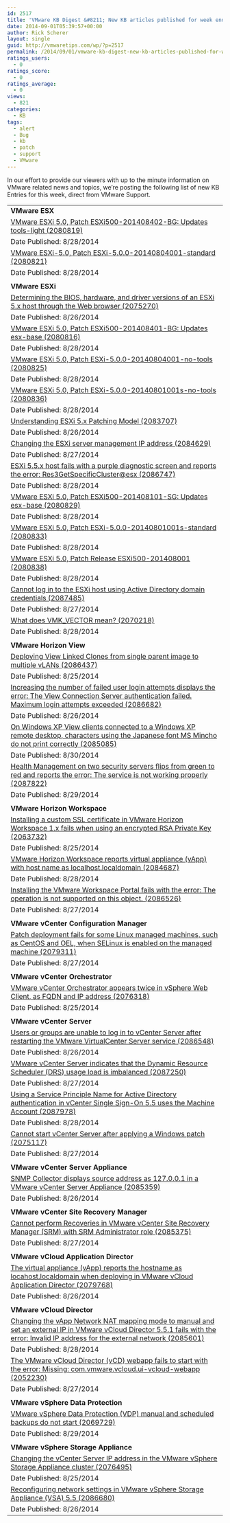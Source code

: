 ```yaml
---
id: 2517
title: 'VMware KB Digest &#8211; New KB articles published for week ending 8/30/14'
date: 2014-09-01T05:39:57+00:00
author: Rick Scherer
layout: single
guid: http://vmwaretips.com/wp/?p=2517
permalink: /2014/09/01/vmware-kb-digest-new-kb-articles-published-for-week-ending-83014/
ratings_users:
  - 0
ratings_score:
  - 0
ratings_average:
  - 0
views:
  - 821
categories:
  - KB
tags:
  - alert
  - Bug
  - kb
  - patch
  - support
  - VMware
---
```

In our effort to provide our viewers with up to the minute information on VMware related news and topics, we&#8217;re posting the following list of new KB Entries for this week, direct from VMware Support.
  
<!--more-->

<table border="0" cellspacing="0" cellpadding="0">
  <tr>
    <td valign="top" width="727">
      <strong>VMware ESX</strong>
    </td>
  </tr>
  
  <tr>
    <td valign="top" width="727">
      <a href="http://vmw.re/1r43z6k">VMware ESXi 5.0, Patch ESXi500-201408402-BG: Updates tools-light (2080819)</a>
    </td>
  </tr>
  
  <tr>
    <td valign="top" width="727">
      Date Published: 8/28/2014
    </td>
  </tr>
  
  <tr>
    <td valign="top" width="727">
      <a href="http://vmw.re/1piO59x">VMware ESXi-5.0, Patch ESXi-5.0.0-20140804001-standard (2080821)</a>
    </td>
  </tr>
  
  <tr>
    <td valign="top" width="727">
      Date Published: 8/28/2014
    </td>
  </tr>
  
  <tr>
    <td valign="top" width="727">
    </td>
  </tr>
  
  <tr>
    <td valign="top" width="727">
      <strong>VMware ESXi</strong>
    </td>
  </tr>
  
  <tr>
    <td valign="top" width="727">
      <a href="http://vmw.re/1r43z6u">Determining the BIOS, hardware, and driver versions of an ESXi 5.x host through the Web browser (2075270)</a>
    </td>
  </tr>
  
  <tr>
    <td valign="top" width="727">
      Date Published: 8/26/2014
    </td>
  </tr>
  
  <tr>
    <td valign="top" width="727">
      <a href="http://vmw.re/1piO7y3">VMware ESXi 5.0, Patch ESXi500-201408401-BG: Updates esx-base (2080816)</a>
    </td>
  </tr>
  
  <tr>
    <td valign="top" width="727">
      Date Published: 8/28/2014
    </td>
  </tr>
  
  <tr>
    <td valign="top" width="727">
      <a href="http://vmw.re/1r43z6y">VMware ESXi 5.0, Patch ESXi-5.0.0-20140804001-no-tools (2080825)</a>
    </td>
  </tr>
  
  <tr>
    <td valign="top" width="727">
      Date Published: 8/28/2014
    </td>
  </tr>
  
  <tr>
    <td valign="top" width="727">
      <a href="http://vmw.re/1piO7y5">VMware ESXi 5.0, Patch ESXi-5.0.0-20140801001s-no-tools (2080836)</a>
    </td>
  </tr>
  
  <tr>
    <td valign="top" width="727">
      Date Published: 8/28/2014
    </td>
  </tr>
  
  <tr>
    <td valign="top" width="727">
      <a href="http://vmw.re/1r43zmQ">Understanding ESXi 5.x Patching Model (2083707)</a>
    </td>
  </tr>
  
  <tr>
    <td valign="top" width="727">
      Date Published: 8/26/2014
    </td>
  </tr>
  
  <tr>
    <td valign="top" width="727">
      <a href="http://vmw.re/1piO7y9">Changing the ESXi server management IP address (2084629)</a>
    </td>
  </tr>
  
  <tr>
    <td valign="top" width="727">
      Date Published: 8/27/2014
    </td>
  </tr>
  
  <tr>
    <td valign="top" width="727">
      <a href="http://vmw.re/1r43zmV">ESXi 5.5.x host fails with a purple diagnostic screen and reports the error: Res3GetSpecificCluster@esx (2086747)</a>
    </td>
  </tr>
  
  <tr>
    <td valign="top" width="727">
      Date Published: 8/28/2014
    </td>
  </tr>
  
  <tr>
    <td valign="top" width="727">
      <a href="http://vmw.re/1piO7yb">VMware ESXi 5.0, Patch ESXi500-201408101-SG: Updates esx-base (2080829)</a>
    </td>
  </tr>
  
  <tr>
    <td valign="top" width="727">
      Date Published: 8/28/2014
    </td>
  </tr>
  
  <tr>
    <td valign="top" width="727">
      <a href="http://vmw.re/1r43C1W">VMware ESXi 5.0, Patch ESXi-5.0.0-20140801001s-standard (2080833)</a>
    </td>
  </tr>
  
  <tr>
    <td valign="top" width="727">
      Date Published: 8/28/2014
    </td>
  </tr>
  
  <tr>
    <td valign="top" width="727">
      <a href="http://vmw.re/1piO7Ou">VMware ESXi 5.0, Patch Release ESXi500-201408001 (2080838)</a>
    </td>
  </tr>
  
  <tr>
    <td valign="top" width="727">
      Date Published: 8/28/2014
    </td>
  </tr>
  
  <tr>
    <td valign="top" width="727">
      <a href="http://vmw.re/1r43zmZ">Cannot log in to the ESXi host using Active Directory domain credentials (2087485)</a>
    </td>
  </tr>
  
  <tr>
    <td valign="top" width="727">
      Date Published: 8/27/2014
    </td>
  </tr>
  
  <tr>
    <td valign="top" width="727">
      <a href="http://vmw.re/1piO7Ow">What does VMK_VECTOR mean? (2070218)</a>
    </td>
  </tr>
  
  <tr>
    <td valign="top" width="727">
      Date Published: 8/28/2014
    </td>
  </tr>
  
  <tr>
    <td valign="top" width="727">
    </td>
  </tr>
  
  <tr>
    <td valign="top" width="727">
      <strong>VMware Horizon View </strong>
    </td>
  </tr>
  
  <tr>
    <td valign="top" width="727">
      <a href="http://vmw.re/1r43C27">Deploying View Linked Clones from single parent image to multiple vLANs (2086437)</a>
    </td>
  </tr>
  
  <tr>
    <td valign="top" width="727">
      Date Published: 8/25/2014
    </td>
  </tr>
  
  <tr>
    <td valign="top" width="727">
      <a href="http://vmw.re/1piO5pO">Increasing the number of failed user login attempts displays the error: The View Connection Server authentication failed. Maximum login attempts exceeded (2086682)</a>
    </td>
  </tr>
  
  <tr>
    <td valign="top" width="727">
      Date Published: 8/26/2014
    </td>
  </tr>
  
  <tr>
    <td valign="top" width="727">
      <a href="http://vmw.re/1r43zDi">On Windows XP View clients connected to a Windows XP remote desktop, characters using the Japanese font MS Mincho do not print correctly (2085085)</a>
    </td>
  </tr>
  
  <tr>
    <td valign="top" width="727">
      Date Published: 8/30/2014
    </td>
  </tr>
  
  <tr>
    <td valign="top" width="727">
      <a href="http://vmw.re/1piO5pR">Health Management on two security servers flips from green to red and reports the error: The service is not working properly (2087822)</a>
    </td>
  </tr>
  
  <tr>
    <td valign="top" width="727">
      Date Published: 8/29/2014
    </td>
  </tr>
  
  <tr>
    <td valign="top" width="727">
    </td>
  </tr>
  
  <tr>
    <td valign="top" width="727">
      <strong>VMware Horizon Workspace</strong>
    </td>
  </tr>
  
  <tr>
    <td valign="top" width="727">
      <a href="http://vmw.re/1r43zDo">Installing a custom SSL certificate in VMware Horizon Workspace 1.x fails when using an encrypted RSA Private Key (2063732)</a>
    </td>
  </tr>
  
  <tr>
    <td valign="top" width="727">
      Date Published: 8/25/2014
    </td>
  </tr>
  
  <tr>
    <td valign="top" width="727">
      <a href="http://vmw.re/1piO5pV">VMware Horizon Workspace reports virtual appliance (vApp) with host name as localhost.localdomain (2084687)</a>
    </td>
  </tr>
  
  <tr>
    <td valign="top" width="727">
      Date Published: 8/28/2014
    </td>
  </tr>
  
  <tr>
    <td valign="top" width="727">
      <a href="http://vmw.re/1r43C2f">Installing the VMware Workspace Portal fails with the error: The operation is not supported on this object. (2086526)</a>
    </td>
  </tr>
  
  <tr>
    <td valign="top" width="727">
      Date Published: 8/27/2014
    </td>
  </tr>
  
  <tr>
    <td valign="top" width="727">
    </td>
  </tr>
  
  <tr>
    <td valign="top" width="727">
      <strong>VMware vCenter Configuration Manager </strong>
    </td>
  </tr>
  
  <tr>
    <td valign="top" width="727">
      <a href="http://vmw.re/1piO5pX">Patch deployment fails for some Linux managed machines, such as CentOS and OEL, when SELinux is enabled on the managed machine (2079311)</a>
    </td>
  </tr>
  
  <tr>
    <td valign="top" width="727">
      Date Published: 8/27/2014
    </td>
  </tr>
  
  <tr>
    <td valign="top" width="727">
    </td>
  </tr>
  
  <tr>
    <td valign="top" width="727">
      <strong>VMware vCenter Orchestrator</strong>
    </td>
  </tr>
  
  <tr>
    <td valign="top" width="727">
      <a href="http://vmw.re/1r43zDu">VMware vCenter Orchestrator appears twice in vSphere Web Client, as FQDN and IP address (2076318)</a>
    </td>
  </tr>
  
  <tr>
    <td valign="top" width="727">
      Date Published: 8/25/2014
    </td>
  </tr>
  
  <tr>
    <td valign="top" width="727">
    </td>
  </tr>
  
  <tr>
    <td valign="top" width="727">
      <strong>VMware vCenter Server</strong>
    </td>
  </tr>
  
  <tr>
    <td valign="top" width="727">
      <a href="http://vmw.re/1piO5q3">Users or groups are unable to log in to vCenter Server after restarting the VMware VirtualCenter Server service (2086548)</a>
    </td>
  </tr>
  
  <tr>
    <td valign="top" width="727">
      Date Published: 8/26/2014
    </td>
  </tr>
  
  <tr>
    <td valign="top" width="727">
      <a href="http://vmw.re/1r43zTP">VMware vCenter Server indicates that the Dynamic Resource Scheduler (DRS) usage load is imbalanced (2087250)</a>
    </td>
  </tr>
  
  <tr>
    <td valign="top" width="727">
      Date Published: 8/27/2014
    </td>
  </tr>
  
  <tr>
    <td valign="top" width="727">
      <a href="http://vmw.re/1piO7OC">Using a Service Principle Name for Active Directory authentication in vCenter Single Sign-On 5.5 uses the Machine Account (2087978)</a>
    </td>
  </tr>
  
  <tr>
    <td valign="top" width="727">
      Date Published: 8/28/2014
    </td>
  </tr>
  
  <tr>
    <td valign="top" width="727">
      <a href="http://vmw.re/1r43CiA">Cannot start vCenter Server after applying a Windows patch (2075117)</a>
    </td>
  </tr>
  
  <tr>
    <td valign="top" width="727">
      Date Published: 8/27/2014
    </td>
  </tr>
  
  <tr>
    <td valign="top" width="727">
    </td>
  </tr>
  
  <tr>
    <td valign="top" width="727">
      <strong>VMware vCenter Server Appliance</strong>
    </td>
  </tr>
  
  <tr>
    <td valign="top" width="727">
      <a href="http://vmw.re/1piO5Gj">SNMP Collector displays source address as 127.0.0.1 in a VMware vCenter Server Appliance (2085359)</a>
    </td>
  </tr>
  
  <tr>
    <td valign="top" width="727">
      Date Published: 8/26/2014
    </td>
  </tr>
  
  <tr>
    <td valign="top" width="727">
    </td>
  </tr>
  
  <tr>
    <td valign="top" width="727">
      <strong>VMware vCenter Site Recovery Manager </strong>
    </td>
  </tr>
  
  <tr>
    <td valign="top" width="727">
      <a href="http://vmw.re/1r43CiE">Cannot perform Recoveries in VMware vCenter Site Recovery Manager (SRM) with SRM Administrator role (2085375)</a>
    </td>
  </tr>
  
  <tr>
    <td valign="top" width="727">
      Date Published: 8/27/2014
    </td>
  </tr>
  
  <tr>
    <td valign="top" width="727">
    </td>
  </tr>
  
  <tr>
    <td valign="top" width="727">
      <strong>VMware vCloud Application Director</strong>
    </td>
  </tr>
  
  <tr>
    <td valign="top" width="727">
      <a href="http://vmw.re/1piO5Gl">The virtual appliance (vApp) reports the hostname as locahost.localdomain when deploying in VMware vCloud Application Director (2079768)</a>
    </td>
  </tr>
  
  <tr>
    <td valign="top" width="727">
      Date Published: 8/26/2014
    </td>
  </tr>
  
  <tr>
    <td valign="top" width="727">
    </td>
  </tr>
  
  <tr>
    <td valign="top" width="727">
      <strong>VMware vCloud Director</strong>
    </td>
  </tr>
  
  <tr>
    <td valign="top" width="727">
      <a href="http://vmw.re/1r43zTV">Changing the vApp Network NAT mapping mode to manual and set an external IP in VMware vCloud Director 5.5.1 fails with the error: Invalid IP address for the external network (2085601)</a>
    </td>
  </tr>
  
  <tr>
    <td valign="top" width="727">
      Date Published: 8/28/2014
    </td>
  </tr>
  
  <tr>
    <td valign="top" width="727">
      <a href="http://vmw.re/1piO7OG">The VMware vCloud Director (vCD) webapp fails to start with the error: Missing: com.vmware.vcloud.ui-vcloud-webapp (2052230)</a>
    </td>
  </tr>
  
  <tr>
    <td valign="top" width="727">
      Date Published: 8/27/2014
    </td>
  </tr>
  
  <tr>
    <td valign="top" width="727">
    </td>
  </tr>
  
  <tr>
    <td valign="top" width="727">
      <strong>VMware vSphere Data Protection</strong>
    </td>
  </tr>
  
  <tr>
    <td valign="top" width="727">
      <a href="http://vmw.re/1piO84U">VMware vSphere Data Protection (VDP) manual and scheduled backups do not start (2069729)</a>
    </td>
  </tr>
  
  <tr>
    <td valign="top" width="727">
      Date Published: 8/29/2014
    </td>
  </tr>
  
  <tr>
    <td valign="top" width="727">
    </td>
  </tr>
  
  <tr>
    <td valign="top" width="727">
      <strong>VMware vSphere Storage Appliance</strong>
    </td>
  </tr>
  
  <tr>
    <td valign="top" width="727">
      <a href="http://vmw.re/1r43CiL">Changing the vCenter Server IP address in the VMware vSphere Storage Appliance cluster (2076495)</a>
    </td>
  </tr>
  
  <tr>
    <td valign="top" width="727">
      Date Published: 8/25/2014
    </td>
  </tr>
  
  <tr>
    <td valign="top" width="727">
      <a href="http://vmw.re/1piO84W">Reconfiguring network settings in VMware vSphere Storage Appliance (VSA) 5.5 (2086680)</a>
    </td>
  </tr>
  
  <tr>
    <td valign="top" width="727">
      Date Published: 8/26/2014
    </td>
  </tr>
</table>

<div class="feedflare">
</div>